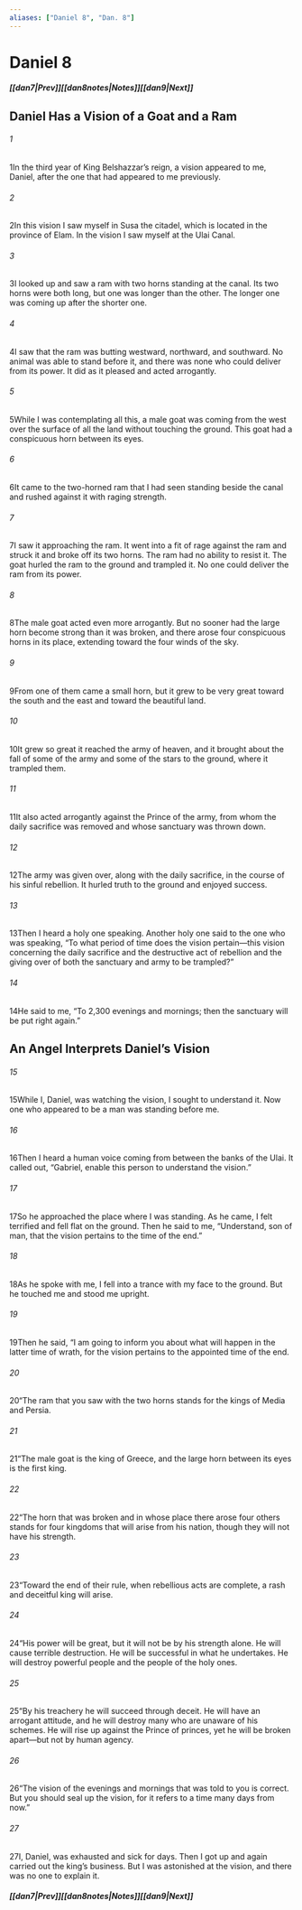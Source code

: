 ```yaml
---
aliases: ["Daniel 8", "Dan. 8"]
---
```

# Daniel 8
##### <span class=arrow-left></span>[[dan7|Prev]]<span class=navigation-separator></span>[[dan8notes|Notes]]<span class=navigation-separator></span>[[dan9|Next]]<span class=arrow-right></span>
## Daniel Has a Vision of a Goat and a Ram
###### 1
<span class=verse-first>1</span>In the third year of King Belshazzar’s reign, a vision appeared to me, Daniel, after the one that had appeared to me previously.
###### 2
<span class=verse-body>2</span>In this vision I saw myself in Susa the citadel, which is located in the province of Elam. In the vision I saw myself at the Ulai Canal.
###### 3
<span class=verse-body>3</span>I looked up and saw a ram with two horns standing at the canal. Its two horns were both long, but one was longer than the other. The longer one was coming up after the shorter one.
###### 4
<span class=verse-body>4</span>I saw that the ram was butting westward, northward, and southward. No animal was able to stand before it, and there was none who could deliver from its power. It did as it pleased and acted arrogantly.
<div class=paragraph-break></div>

###### 5
<span class=verse-first>5</span>While I was contemplating all this, a male goat was coming from the west over the surface of all the land without touching the ground. This goat had a conspicuous horn between its eyes.
###### 6
<span class=verse-body>6</span>It came to the two-horned ram that I had seen standing beside the canal and rushed against it with raging strength.
###### 7
<span class=verse-body>7</span>I saw it approaching the ram. It went into a fit of rage against the ram and struck it and broke off its two horns. The ram had no ability to resist it. The goat hurled the ram to the ground and trampled it. No one could deliver the ram from its power.
###### 8
<span class=verse-body>8</span>The male goat acted even more arrogantly. But no sooner had the large horn become strong than it was broken, and there arose four conspicuous horns in its place, extending toward the four winds of the sky.
<div class=paragraph-break></div>

###### 9
<span class=verse-first>9</span>From one of them came a small horn, but it grew to be very great toward the south and the east and toward the beautiful land.
###### 10
<span class=verse-body>10</span>It grew so great it reached the army of heaven, and it brought about the fall of some of the army and some of the stars to the ground, where it trampled them.
###### 11
<span class=verse-body>11</span>It also acted arrogantly against the Prince of the army, from whom the daily sacrifice was removed and whose sanctuary was thrown down.
###### 12
<span class=verse-body>12</span>The army was given over, along with the daily sacrifice, in the course of his sinful rebellion. It hurled truth to the ground and enjoyed success.
###### 13
<span class=verse-body>13</span>Then I heard a holy one speaking. Another holy one said to the one who was speaking, “To what period of time does the vision pertain—this vision concerning the daily sacrifice and the destructive act of rebellion and the giving over of both the sanctuary and army to be trampled?”
###### 14
<span class=verse-body>14</span>He said to me, “To 2,300 evenings and mornings; then the sanctuary will be put right again.”
## An Angel Interprets Daniel’s Vision
###### 15
<span class=verse-first>15</span>While I, Daniel, was watching the vision, I sought to understand it. Now one who appeared to be a man was standing before me.
###### 16
<span class=verse-body>16</span>Then I heard a human voice coming from between the banks of the Ulai. It called out, “Gabriel, enable this person to understand the vision.”
###### 17
<span class=verse-body>17</span>So he approached the place where I was standing. As he came, I felt terrified and fell flat on the ground. Then he said to me, “Understand, son of man, that the vision pertains to the time of the end.”
<div class=paragraph-break></div>

###### 18
<span class=verse-first>18</span>As he spoke with me, I fell into a trance with my face to the ground. But he touched me and stood me upright.
###### 19
<span class=verse-body>19</span>Then he said, “I am going to inform you about what will happen in the latter time of wrath, for the vision pertains to the appointed time of the end.
###### 20
<span class=verse-body>20</span>“The ram that you saw with the two horns stands for the kings of Media and Persia.
###### 21
<span class=verse-body>21</span>“The male goat is the king of Greece, and the large horn between its eyes is the first king.
###### 22
<span class=verse-body>22</span>“The horn that was broken and in whose place there arose four others stands for four kingdoms that will arise from his nation, though they will not have his strength.
###### 23
<span class=verse-body>23</span>“Toward the end of their rule, when rebellious acts are complete, a rash and deceitful king will arise.
###### 24
<span class=verse-body>24</span>“His power will be great, but it will not be by his strength alone. He will cause terrible destruction. He will be successful in what he undertakes. He will destroy powerful people and the people of the holy ones.
###### 25
<span class=verse-body>25</span>“By his treachery he will succeed through deceit. He will have an arrogant attitude, and he will destroy many who are unaware of his schemes. He will rise up against the Prince of princes, yet he will be broken apart—but not by human agency.
###### 26
<span class=verse-body>26</span>“The vision of the evenings and mornings that was told to you is correct. But you should seal up the vision, for it refers to a time many days from now.”
<div class=paragraph-break></div>

###### 27
<span class=verse-first>27</span>I, Daniel, was exhausted and sick for days. Then I got up and again carried out the king’s business. But I was astonished at the vision, and there was no one to explain it.
##### <span class=arrow-left></span>[[dan7|Prev]]<span class=navigation-separator></span>[[dan8notes|Notes]]<span class=navigation-separator></span>[[dan9|Next]]<span class=arrow-right></span>